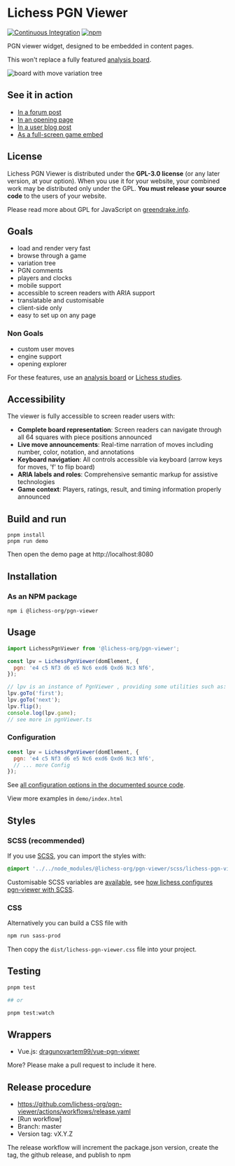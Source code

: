 # Lichess PGN Viewer

[![Continuous Integration](https://github.com/lichess-org/pgn-viewer/actions/workflows/ci.yml/badge.svg)](https://github.com/lichess-org/pgn-viewer/actions/workflows/ci.yml)
[![npm](https://img.shields.io/npm/v/@lichess-org/pgn-viewer)](https://www.npmjs.com/package/@lichess-org/pgn-viewer)

PGN viewer widget, designed to be embedded in content pages.

This won't replace a fully featured [analysis board](https://lichess.org/analysis).

![board with move variation tree](https://raw.githubusercontent.com/lichess-org/pgn-viewer/master/screenshot/tree-comment.png)

## See it in action

- [In a forum post](https://lichess.org/forum/game-analysis/strong-fm-showed-me-a-line-which-i-could-use-one-year-later-against-himself-)
- [In an opening page](https://lichess.org/opening/Caro-Kann_Defense_Advance_Variation)
- [In a user blog post](https://lichess.org/@/mfeeney88/blog/analysis-paralysis/NmISTSVM)
- [As a full-screen game embed](https://lichess.org/embed/game/ErSfVbRk)

## License

Lichess PGN Viewer is distributed under the **GPL-3.0 license** (or any later version, at your option).
When you use it for your website, your combined work may be distributed only under the GPL.
**You must release your source code** to the users of your website.

Please read more about GPL for JavaScript on [greendrake.info](https://greendrake.info/publications/js-gpl).

## Goals

- load and render very fast
- browse through a game
- variation tree
- PGN comments
- players and clocks
- mobile support
- accessible to screen readers with ARIA support
- translatable and customisable
- client-side only
- easy to set up on any page

### Non Goals

- custom user moves
- engine support
- opening explorer

For these features, use an [analysis board](https://lichess.org/analysis) or [Lichess studies](https://lichess.org/study).

## Accessibility

The viewer is fully accessible to screen reader users with:

- **Complete board representation**: Screen readers can navigate through all 64 squares with piece positions announced
- **Live move announcements**: Real-time narration of moves including number, color, notation, and annotations
- **Keyboard navigation**: All controls accessible via keyboard (arrow keys for moves, 'f' to flip board)
- **ARIA labels and roles**: Comprehensive semantic markup for assistive technologies
- **Game context**: Players, ratings, result, and timing information properly announced

## Build and run

```
pnpm install
pnpm run demo
```

Then open the demo page at http://localhost:8080

## Installation

### As an NPM package

```
npm i @lichess-org/pgn-viewer
```

## Usage

```js
import LichessPgnViewer from '@lichess-org/pgn-viewer';

const lpv = LichessPgnViewer(domElement, {
  pgn: 'e4 c5 Nf3 d6 e5 Nc6 exd6 Qxd6 Nc3 Nf6',
});

// lpv is an instance of PgnViewer , providing some utilities such as:
lpv.goTo('first');
lpv.goTo('next');
lpv.flip();
console.log(lpv.game);
// see more in pgnViewer.ts
```

### Configuration

```js
const lpv = LichessPgnViewer(domElement, {
  pgn: 'e4 c5 Nf3 d6 e5 Nc6 exd6 Qxd6 Nc3 Nf6',
  // ... more Config
});
```

See [all configuration options in the documented source code](https://github.com/lichess-org/pgn-viewer/blob/master/src/config.ts#L3).

View more examples in `demo/index.html`

## Styles

### SCSS (recommended)

If you use [SCSS](https://sass-lang.com/), you can import the styles with:

```scss
@import '../../node_modules/@lichess-org/pgn-viewer/scss/lichess-pgn-viewer.lib';
```

Customisable SCSS variables are [available](https://github.com/lichess-org/pgn-viewer/blob/master/scss/_lichess-pgn-viewer.lib.scss), see [how lichess configures pgn-viewer with SCSS](https://github.com/lichess-org/lila/blob/master/ui/common/css/component/_lichess-pgn-viewer.scss).

### CSS

Alternatively you can build a CSS file with

```sh
npm run sass-prod
```

Then copy the `dist/lichess-pgn-viewer.css` file into your project.

## Testing

```bash
pnpm test

## or

pnpm test:watch
```

## Wrappers

- Vue.js: [dragunovartem99/vue-pgn-viewer](https://github.com/dragunovartem99/vue-pgn-viewer)

More? Please make a pull request to include it here.

## Release procedure

- https://github.com/lichess-org/pgn-viewer/actions/workflows/release.yaml
- [Run workflow]
- Branch: master
- Version tag: vX.Y.Z

The release workflow will increment the package.json version, create the tag, the github release, and publish to npm
